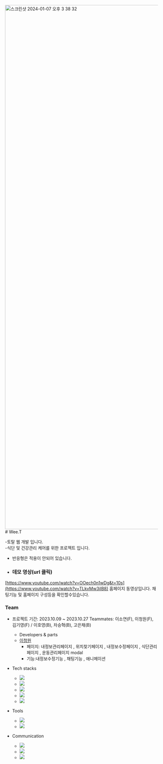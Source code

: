 <img width="1728" alt="스크린샷 2024-01-07 오후 3 38 32" src="https://github.com/leechengwon/weet/assets/141094801/b7962e20-4897-4e8a-975d-bed9cb585fff">
# Wee.T

-토탈 웹 개발 입니다.
<br>
-식단 및 건강관리 케어를 위한 프로젝트 입니다.
<br>
* 반응형은 적용이 안되어 있습니다.

* ### 데모 영상(url 클릭)
[https://www.youtube.com/watch?v=OOech0n1wDg&t=10s](https://www.youtube.com/watch?v=TLkvMw3iIB8)
홈페이지 동영상입니다. 채팅기능 및 홈페이지 구성등을 확인할수있습니다.

### Team

- 프로젝트 기간: 2023.10.09 ~ 2023.10.27
  Teammates: 이소연(F), 이청원(F), 김기영(F) / 이호영(B), 차승혁(B), 고은채(B)

  - Developers & parts
  - <a href="https://github.com/leechengwon" target="_blank">이청원</a>
    - 페이지: 내정보관리페이지 , 위치찾기페이지 , 내정보수정페이지 , 식단관리페이지 , 운동관리페이지 modal
    - 기능:내정보수정기능 , 채팅기능 , 애니메이션 

- Tech stacks

  - <img src="https://img.shields.io/badge/React-%2320232a?style=flat-square&amp;logo=React&amp;logoColor=%2361DAFB">
  - <img src="https://img.shields.io/badge/JavaScript-F7DF1E?style=flat-square&amp;logo=JavaScript&amp;logoColor=black">
  - <img src="https://img.shields.io/badge/Sass-red?style=flat-square&amp;logo=Sass&amp;logoColor=black">
  - <img src="https://img.shields.io/badge/Soket.Io-black?style=flat-square&amp;logo=Soket.io&amp;logoColor=black">
  - <img src="https://img.shields.io/badge/CRA-black?style=flat-square&amp;logo=CRA&amp;logoColor=black">
  
  

- Tools
  - <img src="https://img.shields.io/badge/Visual Studio Code-007ACC?style=flat-square&amp;logo=VisualStudioCode&amp;logoColor=white">
  - <img src="https://img.shields.io/badge/Github-181717?style=flat-square&amp;logo=Github&amp;logoColor=white">

- Communication
  - <img src="https://img.shields.io/badge/Slack-4A154B?style=flat-square&amp;logo=slack&amp;logoColor=white">
  - <img src="https://img.shields.io/badge/Trello-brown?style=flat-square&amp;logo=Trello&amp;logoColor=white">
  - <img src="https://img.shields.io/badge/Notion-000000?style=flat-square&amp;logo=notion&amp;logoColor=white"></a>

